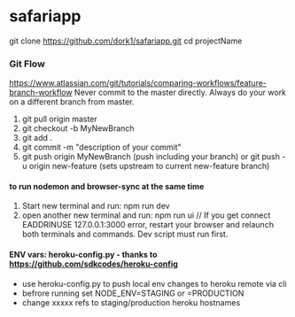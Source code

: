 # safariapp

git clone https://github.com/dork1/safariapp.git
cd projectName

### Git Flow
https://www.atlassian.com/git/tutorials/comparing-workflows/feature-branch-workflow
Never commit to the master directly.
Always do your work on a different branch from master.
1. git pull origin master
2. git checkout -b MyNewBranch
3. git add .
4. git commit -m "description of your commit"
5. git push origin MyNewBranch (push including your branch) or git push -u origin new-feature (sets upstream to current new-feature branch)

#### to run nodemon and browser-sync at the same time
1. Start new terminal and run: npm run dev
2. open another new terminal and run: npm run ui
// If you get connect EADDRINUSE 127.0.0.1:3000 error, restart your browser and relaunch both terminals and commands. Dev script must run first.

#### ENV vars:  heroku-config.py - thanks to https://github.com/sdkcodes/heroku-config
- use heroku-config.py to push local env changes to heroku remote via cli
- befrore running set NODE_ENV=STAGING or =PRODUCTION  
- change xxxxx refs to staging/production heroku hostnames


